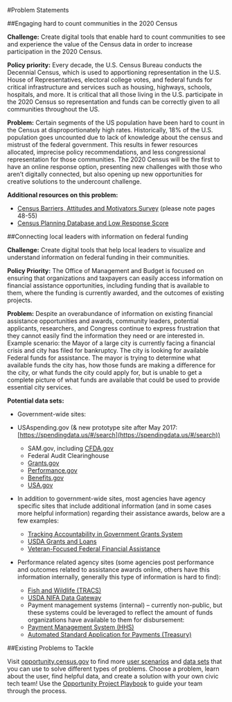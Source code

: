 #Problem Statements

##Engaging hard to count communities in the 2020 Census
 
**Challenge:**
Create digital tools that enable hard to count communities to see and experience the value of the Census data in order to increase participation in the 2020 Census. 
 
**Policy priority:**
Every decade, the U.S. Census Bureau conducts the Decennial Census, which is used to apportioning representation in the U.S. House of Representatives, electoral college votes, and federal funds for critical infrastructure and services such as housing, highways, schools, hospitals, and more. It is critical that all those living in the U.S. participate in the 2020 Census so representation and funds can be correctly given to all communities throughout the US. 
 
**Problem:**
Certain segments of the US population have been hard to count in the Census at disproportionately high rates. Historically, 18% of the U.S. population goes uncounted due to lack of knowledge about the census and mistrust of the federal government. This results in fewer resources allocated, imprecise policy recommendations, and less congressional representation for those communities. The 2020 Census will be the first to have an online response option, presenting new challenges with those who aren’t digitally connected, but also opening up new opportunities for creative solutions to the undercount challenge.
 
**Additional resources on this problem:**
  * [Census Barriers, Attitudes and Motivators Survey](https://www.census.gov/2010census/pdf/2010_Census_CBAMS_II.pdf) (please note pages 48-55) 
  * [Census Planning Database and Low Response Score](https://www.census.gov/research/data/planning_database/)



##Connecting local leaders with information on federal funding
 
**Challenge:**
Create digital tools that help local leaders to visualize and understand information on federal funding in their communities. 
 
**Policy Priority:**
The Office of Management and Budget is focused on ensuring that organizations and taxpayers can easily access information on financial assistance opportunities, including funding that is available to them, where the funding is currently awarded, and the outcomes of existing projects.
 
**Problem:**
Despite an overabundance of information on existing financial assistance opportunities and awards, community leaders, potential applicants, researchers, and Congress continue to express frustration that they cannot easily find the information they need or are interested in.  Example scenario: the Mayor of a large city is currently facing a financial crisis and city has filed for bankruptcy. The city is looking for available Federal funds for assistance. The mayor is trying to determine what available funds the city has, how those funds are making a difference for the city, or what funds the city could apply for, but is unable to get a complete picture of what funds are available that could be used to provide essential city services.
 
**Potential data sets:**
* Government-wide sites:
* USAspending.gov (& new prototype site after May 2017: [https://spendingdata.us/#/search](https://spendingdata.us/#/search))
  * SAM.gov, including [CFDA.gov](https://www.cfda.gov/)
  * Federal Audit Clearinghouse
  * [Grants.gov](https://www.grants.gov/)
  * [Performance.gov](https://www.performance.gov/)
  * [Benefits.gov](https://www.benefits.gov/)
  * [USA.gov](https://www.usa.gov/)
 
* In addition to government-wide sites, most agencies have agency specific sites that include additional information (and in some cases more helpful information) regarding their assistance awards, below are a few examples:
  * [Tracking Accountability in Government Grants System](https://taggs.hhs.gov/)
  * [USDA Grants and Loans](https://www.usda.gov/wps/portal/usda/usdahome?navid=GRANTS_LOANS)
  * [Veteran-Focused Federal Financial Assistance](https://www.va.gov/finance/policy/vfffa.asp)
 
* Performance related agency sites (some agencies post performance and outcomes related to assistance awards online, others have this information internally, generally this type of information is hard to find):
  * [Fish and Wildlife (TRACS)](https://tracs.fws.gov/public/)
  * [USDA NIFA Data Gateway](https://nifa.usda.gov/data)
  * Payment management systems (internal) – currently non-public, but these systems could be leveraged to reflect the amount of funds organizations have available to them for disbursement:
  * [Payment Management System (HHS)](https://pms.psc.gov/)
  * [Automated Standard Application for Payments (Treasury)](https://fiscal.treasury.gov/fsservices/gov/pmt/asap/asap_home.htm)


##Existing Problems to Tackle
 
Visit [opportunity.census.gov](opportunity.census.gov) to find more [user scenarios](https://opportunity.census.gov/build.html#userscenarios) and [data sets](https://opportunity.census.gov/build.html#datainventory) that you can use to solve different types of problems. Choose a problem, learn about the user, find helpful data, and create a solution with your own civic tech team! Use the [Opportunity Project Playbook](https://opportunity.census.gov/playbook.html) to guide your team through the process. 

